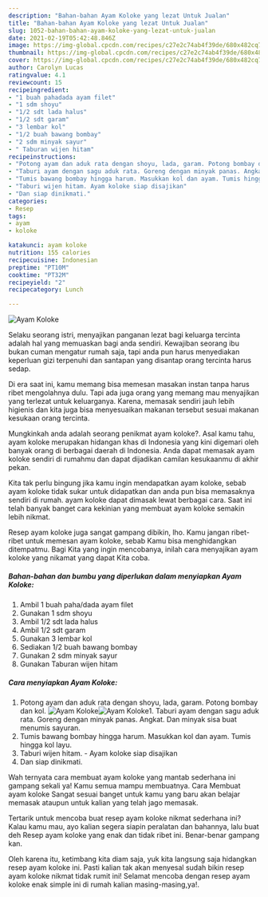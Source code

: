 ```yaml
---
description: "Bahan-bahan Ayam Koloke yang lezat Untuk Jualan"
title: "Bahan-bahan Ayam Koloke yang lezat Untuk Jualan"
slug: 1052-bahan-bahan-ayam-koloke-yang-lezat-untuk-jualan
date: 2021-02-19T05:42:48.846Z
image: https://img-global.cpcdn.com/recipes/c27e2c74ab4f39de/680x482cq70/ayam-koloke-foto-resep-utama.jpg
thumbnail: https://img-global.cpcdn.com/recipes/c27e2c74ab4f39de/680x482cq70/ayam-koloke-foto-resep-utama.jpg
cover: https://img-global.cpcdn.com/recipes/c27e2c74ab4f39de/680x482cq70/ayam-koloke-foto-resep-utama.jpg
author: Carolyn Lucas
ratingvalue: 4.1
reviewcount: 15
recipeingredient:
- "1 buah pahadada ayam filet"
- "1 sdm shoyu"
- "1/2 sdt lada halus"
- "1/2 sdt garam"
- "3 lembar kol"
- "1/2 buah bawang bombay"
- "2 sdm minyak sayur"
- " Taburan wijen hitam"
recipeinstructions:
- "Potong ayam dan aduk rata dengan shoyu, lada, garam. Potong bombay dan kol."
- "Taburi ayam dengan sagu aduk rata. Goreng dengan minyak panas. Angkat. Dan minyak sisa buat menumis sayuran."
- "Tumis bawang bombay hingga harum. Masukkan kol dan ayam. Tumis hingga kol layu."
- "Taburi wijen hitam. Ayam koloke siap disajikan"
- "Dan siap dinikmati."
categories:
- Resep
tags:
- ayam
- koloke

katakunci: ayam koloke 
nutrition: 155 calories
recipecuisine: Indonesian
preptime: "PT10M"
cooktime: "PT32M"
recipeyield: "2"
recipecategory: Lunch

---
```



![Ayam Koloke](https://img-global.cpcdn.com/recipes/c27e2c74ab4f39de/680x482cq70/ayam-koloke-foto-resep-utama.jpg)

Selaku seorang istri, menyajikan panganan lezat bagi keluarga tercinta adalah hal yang memuaskan bagi anda sendiri. Kewajiban seorang ibu bukan cuman mengatur rumah saja, tapi anda pun harus menyediakan keperluan gizi terpenuhi dan santapan yang disantap orang tercinta harus sedap.

Di era  saat ini, kamu memang bisa memesan masakan instan tanpa harus ribet mengolahnya dulu. Tapi ada juga orang yang memang mau menyajikan yang terlezat untuk keluarganya. Karena, memasak sendiri jauh lebih higienis dan kita juga bisa menyesuaikan makanan tersebut sesuai makanan kesukaan orang tercinta. 



Mungkinkah anda adalah seorang penikmat ayam koloke?. Asal kamu tahu, ayam koloke merupakan hidangan khas di Indonesia yang kini digemari oleh banyak orang di berbagai daerah di Indonesia. Anda dapat memasak ayam koloke sendiri di rumahmu dan dapat dijadikan camilan kesukaanmu di akhir pekan.

Kita tak perlu bingung jika kamu ingin mendapatkan ayam koloke, sebab ayam koloke tidak sukar untuk didapatkan dan anda pun bisa memasaknya sendiri di rumah. ayam koloke dapat dimasak lewat berbagai cara. Saat ini telah banyak banget cara kekinian yang membuat ayam koloke semakin lebih nikmat.

Resep ayam koloke juga sangat gampang dibikin, lho. Kamu jangan ribet-ribet untuk memesan ayam koloke, sebab Kamu bisa menghidangkan ditempatmu. Bagi Kita yang ingin mencobanya, inilah cara menyajikan ayam koloke yang nikamat yang dapat Kita coba.

<!--inarticleads1-->

##### Bahan-bahan dan bumbu yang diperlukan dalam menyiapkan Ayam Koloke:

1. Ambil 1 buah paha/dada ayam filet
1. Gunakan 1 sdm shoyu
1. Ambil 1/2 sdt lada halus
1. Ambil 1/2 sdt garam
1. Gunakan 3 lembar kol
1. Sediakan 1/2 buah bawang bombay
1. Gunakan 2 sdm minyak sayur
1. Gunakan  Taburan wijen hitam




<!--inarticleads2-->

##### Cara menyiapkan Ayam Koloke:

1. Potong ayam dan aduk rata dengan shoyu, lada, garam. Potong bombay dan kol.
<img src="https://img-global.cpcdn.com/steps/d1c65ceec954d2e8/160x128cq70/ayam-koloke-langkah-memasak-1-foto.jpg" alt="Ayam Koloke"><img src="https://img-global.cpcdn.com/steps/899e5fc3b59ef8ea/160x128cq70/ayam-koloke-langkah-memasak-1-foto.jpg" alt="Ayam Koloke">1. Taburi ayam dengan sagu aduk rata. Goreng dengan minyak panas. Angkat. Dan minyak sisa buat menumis sayuran.
1. Tumis bawang bombay hingga harum. Masukkan kol dan ayam. Tumis hingga kol layu.
1. Taburi wijen hitam. - Ayam koloke siap disajikan
1. Dan siap dinikmati.




Wah ternyata cara membuat ayam koloke yang mantab sederhana ini gampang sekali ya! Kamu semua mampu membuatnya. Cara Membuat ayam koloke Sangat sesuai banget untuk kamu yang baru akan belajar memasak ataupun untuk kalian yang telah jago memasak.

Tertarik untuk mencoba buat resep ayam koloke nikmat sederhana ini? Kalau kamu mau, ayo kalian segera siapin peralatan dan bahannya, lalu buat deh Resep ayam koloke yang enak dan tidak ribet ini. Benar-benar gampang kan. 

Oleh karena itu, ketimbang kita diam saja, yuk kita langsung saja hidangkan resep ayam koloke ini. Pasti kalian tak akan menyesal sudah bikin resep ayam koloke nikmat tidak rumit ini! Selamat mencoba dengan resep ayam koloke enak simple ini di rumah kalian masing-masing,ya!.

